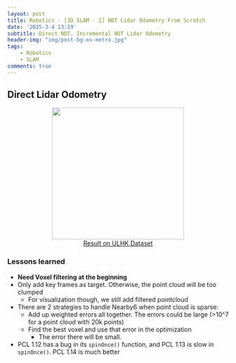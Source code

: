 ```yaml
---
layout: post
title: Robotics - [3D SLAM - 2] NDT Lidar Odometry From Scratch
date: '2025-3-4 13:19'
subtitle: Direct NDT, Incremental NDT Lidar Odometry
header-img: "img/post-bg-os-metro.jpg"
tags:
    - Robotics
    - SLAM
comments: true
---
```


## Direct Lidar Odometry

<div style="text-align: center;">
<p align="center">
    <figure>
        <img src="https://i.postimg.cc/8cT7R7LN/ndt-sputnik.gif" height="300" alt=""/>
        <figcaption><a href=""> Result on ULHK Dataset </a></figcaption>
    </figure>
</p>
</div>

### Lessons learned

- **Need Voxel filtering at the beginning**
- Only add key frames as target. Otherwise, the point cloud will be too clumped
    - For visualization though, we still add filtered pointcloud
- There are 2 strategies to handle Nearby6 when point cloud is sparse:
    - Add up weighted errors all together. The errors could be large (>10^7 for a point cloud with 20k points)
    - Find the best voxel and use that error in the optimization
        - The error there will be small. 
- PCL 1.12 has a bug in its `spinOnce()` function, and PCL 1.13 is slow in `spinOnce()`. PCL 1.14 is much better
